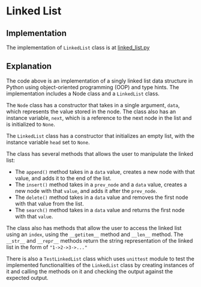 # Linked List

## Implementation

The implementation of `LinkedList` class is at [linked_list.py](../../data_structures/linked_list.py)

## Explanation

The code above is an implementation of a singly linked list data structure in Python using object-oriented programming (OOP) and type hints. The implementation includes a Node class and a `LinkedList` class.

The `Node` class has a constructor that takes in a single argument, `data`, which represents the value stored in the node. The class also has an instance variable, `next`, which is a reference to the next node in the list and is initialized to `None`.

The `LinkedList` class has a constructor that initializes an empty list, with the instance variable `head` set to `None`.

The class has several methods that allows the user to manipulate the linked list:

- The `append()` method takes in a `data` value, creates a new node with that value, and adds it to the end of the list.
- The `insert()` method takes in a `prev_node` and a `data` value, creates a new node with that `value`, and adds it after the `prev_node`.
- The `delete()` method takes in a `data` value and removes the first node with that value from the list.
- The `search()` method takes in a `data` value and returns the first node with that `value`.

The class also has methods that allow the user to access the linked list using an `index`, using the `__getitem__` method and `__len__` method. The `__str__` and `__repr__` methods return the string representation of the linked list in the form of `"1->2->3->..."`

There is also a `TestLinkedList` class which uses `unittest` module to test the implemented functionalities of the `LinkedList` class by creating instances of it and calling the methods on it and checking the output against the expected output.